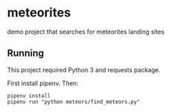 # meteorites
demo project that searches for meteorites landing sites

## Running

This project required Python 3 and requests package.

First install pipenv. Then:

```
pipenv install
pipenv run "python meteors/find_meteors.py"
```
